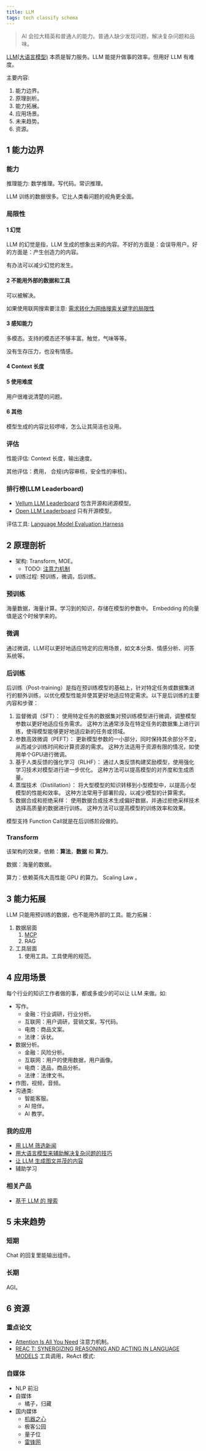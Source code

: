 ```yaml
---
title: LLM
tags: tech classify schema
---
```


> AI 会拉大精英和普通人的能力。普通人缺少发现问题，解决复杂问题和品味。

[LLM(大语言模型)](./llms.md) 本质是智力服务。LLM 能提升做事的效率。但用好 LLM 有难度。

主要内容:
1. 能力边界。
2. 原理剖析。
3. 能力拓展。
4. 应用场景。
5. 未来趋势。
6. 资源。

## 1 能力边界
### 能力
推理能力: 数学推理。写代码。常识推理。

LLM 训练的数据很多。它比人类看问题的视角更全面。

### 局限性
#### 1 幻觉
LLM 的幻觉是指，LLM 生成的想象出来的内容。不好的方面是：会误导用户。好的方面是：产生创造力的内容。

有办法可以减少幻觉的发生。

#### 2 不能用外部的数据和工具
可以被解决。

如果使用联网搜索要注意: [需求转化为网络搜索关键字的局限性](./limit-of-splitting-keyword.md)

#### 3 感知能力
多模态。支持的模态还不够丰富。触觉，气味等等。

没有生存压力，也没有情感。

#### 4 Context 长度

#### 5 使用难度
用户很难说清楚的问题。

#### 6 其他
模型生成的内容比较啰嗦，怎么让其简洁也没用。


### 评估
性能评估: Context 长度，输出速度。

其他评估：费用， 合规(内容审核，安全性的审核)。

### 排行榜(LLM Leaderboard)
* [Vellum LLM Leaderboard](https://www.vellum.ai/llm-leaderboard) 包含开源和闭源模型。
* [Open LLM Leaderboard](https://huggingface.co/spaces/HuggingFaceH4/open_llm_leaderboard) 只有开源模型。

评估工具: [Language Model Evaluation Harness](https://github.com/EleutherAI/lm-evaluation-harness)

## 2 原理剖析
* 架构: Transform, MOE。
  * TODO: [注意力机制](./llm-attention-mechanism.md)
* 训练过程: 预训练，微调，后训练。

### 预训练
海量数据，海量计算。学习到的知识，存储在模型的参数中。 Embedding 的向量值是这个时候学来的。

### 微调
通过微调，LLM可以更好地适应特定的应用场景，如文本分类、情感分析、问答系统等。

### 后训练
后训练（Post-training）是指在预训练模型的基础上，针对特定任务或数据集进行的额外训练，以优化模型性能并使其更好地适应特定需求。以下是后训练的主要内容和步骤：  
1. 监督微调（SFT）：
使用特定任务的数据集对预训练模型进行微调，调整模型参数以更好地适应任务需求。
这种方法通常涉及在特定任务的数据集上进行训练，使得模型能够更好地适应新的任务或领域。
2. 参数高效微调（PEFT）：
更新模型参数的一小部分，同时保持其余部分不变，从而减少训练时间和计算资源的需求。
这种方法适用于资源有限的情况，如使用单个GPU进行微调。
3. 基于人类反馈的强化学习（RLHF）：
通过人类反馈构建奖励模型，使用强化学习技术对模型进行进一步优化。
这种方法可以提高模型的对齐度和生成质量。
4. 蒸馏技术（Distillation）：
将大型模型的知识转移到小型模型中，以提高小型模型的性能和效率。
这种方法常用于部署阶段，以减少模型的计算需求。
5. 数据合成和拒绝采样：
使用数据合成技术生成偏好数据，并通过拒绝采样技术选择高质量的数据进行训练。
这种方法可以提高模型的训练效率和效果。

模型支持 Function Call就是在后训练阶段做的。

### Transform
该架构的效果，依赖：**算法**，**数据** 和 **算力**。

数据：海量的数据。

算力：依赖英伟大高性能 GPU 的算力。 Scaling Law 。

## 3 能力拓展
LLM 只能用预训练的数据，也不能用外部的工具。能力拓展：
1. 数据层面
   1. [MCP](../m/mcp.md)
   2. RAG
2. 工具层面
   1. 使用工具。工具使用的规范。

## 4 应用场景
每个行业的知识工作者做的事，都或多或少的可以让 LLM 来做。如:
* 写作。
  * 金融：行业调研，行业分析。
  * 互联网：用户调研，营销文案，写代码。
  * 电商：商品文案。
  * 法律：诉状。
* 数据分析。
  * 金融：风险分析。
  * 互联网：用户的使用数据，用户画像。
  * 电商：选品，商品分析。
  * 法律：法律文书。
* 作图，视频，音频。
* 沟通类:
  * 智能客服。
  * AI 陪伴。
  * AI 教学。

### 我的应用
* [用 LLM 筛选新闻](./llm-filter-lastest-news.md)
* [用大语言模型来辅助解决复杂问题的技巧](./llm-solve-complex-problem-with-llm.md)
* [让 LLM 生成图文并茂的内容](./llm-mixed-image-out.md)
* 辅助学习

### 相关产品
* [基于 LLM 的 搜索](./llm-based-search.md)

## 5 未来趋势
### 短期
Chat 的回复里能输出组件。

### 长期
AGI。

## 6 资源
### 重点论文
* [Attention Is All You Need](https://arxiv.org/pdf/1706.03762) 注意力机制。
* [REAC T: SYNERGIZING REASONING AND ACTING IN
LANGUAGE MODELS](https://arxiv.org/pdf/2210.03629) 工具调用，ReAct 模式:
  
### 自媒体
* NLP 前沿
* 自媒体
  * 橘子，归藏
* 国内媒体
  * [机器之心](https://www.jiqizhixin.com/)
  * 极客公园
  * 量子位
  * [雷锋网](https://www.leiphone.com/)
